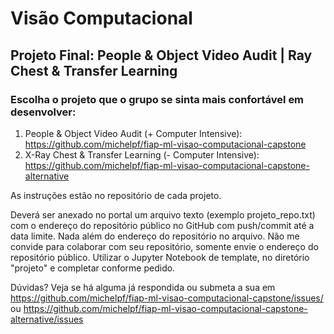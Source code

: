 # Visão Computacional


## Projeto Final: People & Object Video Audit | Ray Chest & Transfer Learning

### Escolha o projeto que o grupo se sinta mais confortável em desenvolver:

1. People & Object Video Audit (+ Computer Intensive): https://github.com/michelpf/fiap-ml-visao-computacional-capstone
2. X-Ray Chest & Transfer Learning (- Computer Intensive): https://github.com/michelpf/fiap-ml-visao-computacional-capstone-alternative

As instruções estão no repositório de cada projeto.

Deverá ser anexado no portal um arquivo texto (exemplo projeto_repo.txt) com o endereço do repositório público no GitHub com push/commit até a data limite. Nada além do endereço do repositório no arquivo. Não me convide para colaborar com seu repositório, somente envie o endereço do repositório público.
Utilizar o Jupyter Notebook de template, no diretório "projeto" e completar conforme pedido.

Dúvidas? Veja se há alguma já respondida ou submeta a sua em https://github.com/michelpf/fiap-ml-visao-computacional-capstone/issues/ ou https://github.com/michelpf/fiap-ml-visao-computacional-capstone-alternative/issues
